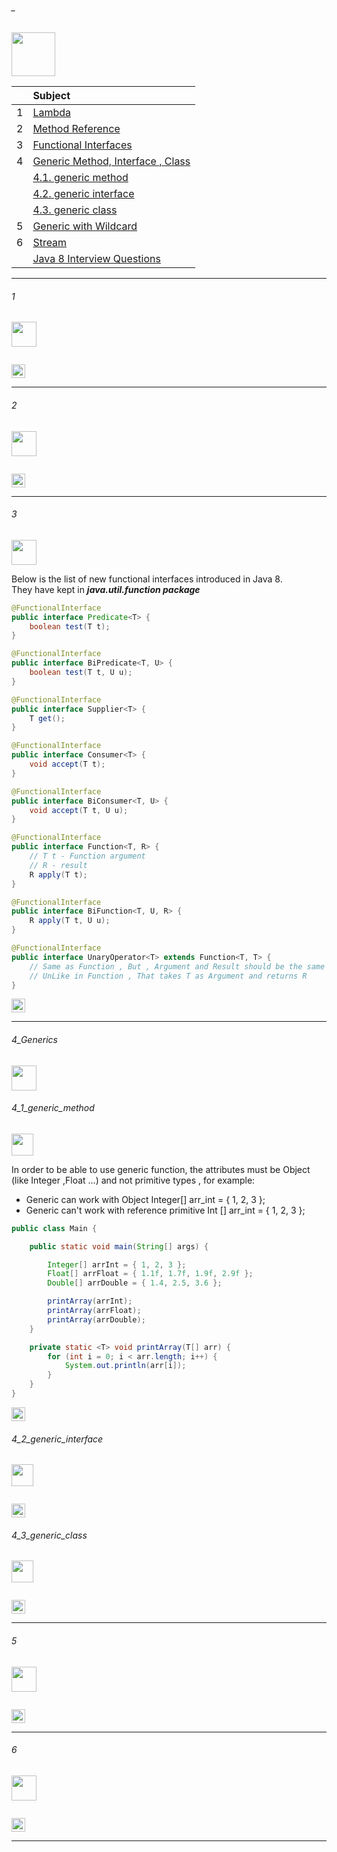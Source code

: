 ###### _

<img src="https://img.shields.io/badge/-8. Generics %20-blue" height=70px>

|     |  Subject           |
|:---:|:------------------------------| 
|  1  |[Lambda](#-)   | 
|  2  |[Method Reference](#-) |   
|  3  |[Functional Interfaces](#3)  |   
|  4  |[Generic Method, Interface , Class](#4_Generics) |
|     |[4.1. generic method](#4_1_generic_method) | 
|     |[4.2. generic interface](#4_2_generic_interface) | 
|     |[4.3. generic class](#4_3_generic_class) | 
|  5  |[Generic with Wildcard](#5) |   
|  6  |[Stream](#-) |   
|     |[Java 8 Interview Questions](https://javaconceptoftheday.com/java-8-interview-questions-and-answers/) | 


--------------------------------------------------------------------------------------------------

###### 1

<img src="https://img.shields.io/badge/-1.  %20-blue" height=40px>

```java
```

[<img src="https://img.shields.io/badge/-Back to top%20-brown" height=22px>](#_)

--------------------------------------------------------------------------------------------------

###### 2

<img src="https://img.shields.io/badge/-2.  %20-blue" height=40px>

```java
```

[<img src="https://img.shields.io/badge/-Back to top%20-brown" height=22px>](#_)

--------------------------------------------------------------------------------------------------

###### 3

<img src="https://img.shields.io/badge/-3. Functional Interfaces %20-blue" height=40px>

Below is the list of new functional interfaces introduced in Java 8. </br>
They have kept in **_java.util.function package_**

```java
@FunctionalInterface
public interface Predicate<T> {
	boolean test(T t);
}

@FunctionalInterface
public interface BiPredicate<T, U> {
	boolean test(T t, U u);
}

@FunctionalInterface
public interface Supplier<T> {
	T get();
}

@FunctionalInterface
public interface Consumer<T> {
	void accept(T t);
}

@FunctionalInterface
public interface BiConsumer<T, U> {
	void accept(T t, U u);
}

@FunctionalInterface
public interface Function<T, R> {
	// T t - Function argument 
	// R - result
	R apply(T t);
}

@FunctionalInterface
public interface BiFunction<T, U, R> {
	R apply(T t, U u);
}

@FunctionalInterface
public interface UnaryOperator<T> extends Function<T, T> {
	// Same as Function , But , Argument and Result should be the same Type (T)
	// UnLike in Function , That takes T as Argument and returns R 
}
```

[<img src="https://img.shields.io/badge/-Back to top%20-brown" height=22px>](#_)

--------------------------------------------------------------------------------------------------

###### 4_Generics

<img src="https://img.shields.io/badge/-4_Generics  %20-blue" height=40px>

###### 4_1_generic_method

<img src="https://img.shields.io/badge/-4_1_generic_method  %20-green" height=35px>

In order to be able to use generic function, the attributes  must be Object (like Integer ,Float …) and not primitive types , for example:
* Generic can work with Object Integer[] arr_int = { 1, 2, 3 };
* Generic can't work with reference primitive  Int [] arr_int = { 1, 2, 3 };

```java
public class Main {

	public static void main(String[] args) {

		Integer[] arrInt = { 1, 2, 3 };
		Float[] arrFloat = { 1.1f, 1.7f, 1.9f, 2.9f };
		Double[] arrDouble = { 1.4, 2.5, 3.6 };

		printArray(arrInt);
		printArray(arrFloat);
		printArray(arrDouble);
	}

	private static <T> void printArray(T[] arr) {
		for (int i = 0; i < arr.length; i++) {
			System.out.println(arr[i]);
		}
	}
}
```

[<img src="https://img.shields.io/badge/-Back to top%20-brown" height=22px>](#_)

###### 4_2_generic_interface

<img src="https://img.shields.io/badge/- 4_2_generic_interface %20-green" height=35px>

```java
```

[<img src="https://img.shields.io/badge/-Back to top%20-brown" height=22px>](#_)

###### 4_3_generic_class

<img src="https://img.shields.io/badge/- 4_3_generic_class %20-green" height=35px>

```java
```

[<img src="https://img.shields.io/badge/-Back to top%20-brown" height=22px>](#_)

--------------------------------------------------------------------------------------------------

###### 5

<img src="https://img.shields.io/badge/-5.  %20-blue" height=40px>

```java
```

[<img src="https://img.shields.io/badge/-Back to top%20-brown" height=22px>](#_)

--------------------------------------------------------------------------------------------------

###### 6

<img src="https://img.shields.io/badge/-5.  %20-blue" height=40px>

```java
```

[<img src="https://img.shields.io/badge/-Back to top%20-brown" height=22px>](#_)

--------------------------------------------------------------------------------------------------
